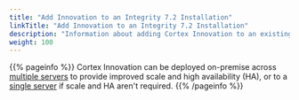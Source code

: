 ```yaml
---
title: "Add Innovation to an Integrity 7.2 Installation"
linkTitle: "Add Innovation to an Integrity 7.2 Installation"
description: "Information about adding Cortex Innovation to an existing Cortex Integrity 7.2 platform."
weight: 100
---
```


{{% pageinfo %}}
Cortex Innovation can be deployed on-premise across [multiple servers](multiple-server-with-ha) to provide improved scale and high availability (HA), or to a [single server](single-server-without-ha) if scale and HA aren't required.
{{% /pageinfo %}}
